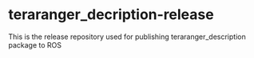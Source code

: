 # teraranger_decription-release
This is the release repository used for publishing teraranger_description package to ROS 
